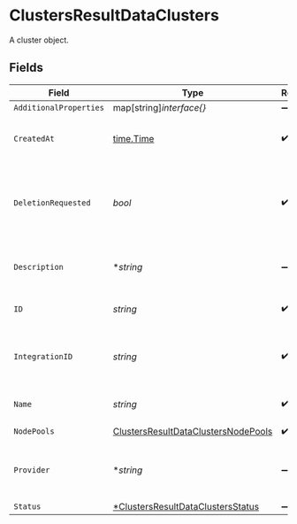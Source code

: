 # ClustersResultDataClusters

A cluster object.


## Fields

| Field                                                                                             | Type                                                                                              | Required                                                                                          | Description                                                                                       | Example                                                                                           |
| ------------------------------------------------------------------------------------------------- | ------------------------------------------------------------------------------------------------- | ------------------------------------------------------------------------------------------------- | ------------------------------------------------------------------------------------------------- | ------------------------------------------------------------------------------------------------- |
| `AdditionalProperties`                                                                            | map[string]*interface{}*                                                                          | :heavy_minus_sign:                                                                                | N/A                                                                                               |                                                                                                   |
| `CreatedAt`                                                                                       | [time.Time](https://pkg.go.dev/time#Time)                                                         | :heavy_check_mark:                                                                                | The time the cluster was created.                                                                 | 2021-01-20T11:19:53.175Z                                                                          |
| `DeletionRequested`                                                                               | *bool*                                                                                            | :heavy_check_mark:                                                                                | Indicates if provider resource deletion has been requested by the user.                           | false                                                                                             |
| `Description`                                                                                     | **string*                                                                                         | :heavy_minus_sign:                                                                                | A short description of the cluster.                                                               | The cluster description                                                                           |
| `ID`                                                                                              | *string*                                                                                          | :heavy_check_mark:                                                                                | Identifier for the cluster.                                                                       | gcp-cluster-1                                                                                     |
| `IntegrationID`                                                                                   | *string*                                                                                          | :heavy_check_mark:                                                                                | ID of the provider integration used by this cluster.                                              | gcp-integration                                                                                   |
| `Name`                                                                                            | *string*                                                                                          | :heavy_check_mark:                                                                                | The name of the cluster.                                                                          | GCP Cluster 1                                                                                     |
| `NodePools`                                                                                       | [ClustersResultDataClustersNodePools](../../models/shared/clustersresultdataclustersnodepools.md) | :heavy_check_mark:                                                                                | N/A                                                                                               |                                                                                                   |
| `Provider`                                                                                        | **string*                                                                                         | :heavy_minus_sign:                                                                                | The cloud provider to which this cluster belongs to.                                              | gcp                                                                                               |
| `Status`                                                                                          | [*ClustersResultDataClustersStatus](../../models/shared/clustersresultdataclustersstatus.md)      | :heavy_minus_sign:                                                                                | N/A                                                                                               |                                                                                                   |